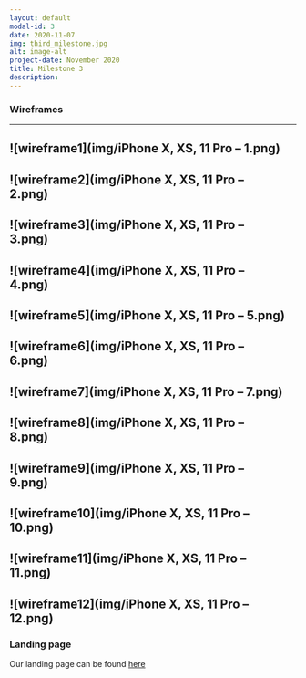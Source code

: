 ```yaml
---
layout: default
modal-id: 3
date: 2020-11-07
img: third_milestone.jpg
alt: image-alt
project-date: November 2020
title: Milestone 3
description:  
---
```

### Wireframes
----------
![wireframe1](img/iPhone X, XS, 11 Pro – 1.png)&nbsp;&nbsp;&nbsp;&nbsp;
----------
![wireframe2](img/iPhone X, XS, 11 Pro – 2.png)&nbsp;&nbsp;&nbsp;&nbsp;
----------
![wireframe3](img/iPhone X, XS, 11 Pro – 3.png)&nbsp;&nbsp;&nbsp;&nbsp;
----------
![wireframe4](img/iPhone X, XS, 11 Pro – 4.png)&nbsp;&nbsp;&nbsp;&nbsp;
----------
![wireframe5](img/iPhone X, XS, 11 Pro – 5.png)&nbsp;&nbsp;&nbsp;&nbsp;
----------
![wireframe6](img/iPhone X, XS, 11 Pro – 6.png)&nbsp;&nbsp;&nbsp;&nbsp;
----------
![wireframe7](img/iPhone X, XS, 11 Pro – 7.png)&nbsp;&nbsp;&nbsp;&nbsp;
----------
![wireframe8](img/iPhone X, XS, 11 Pro – 8.png)&nbsp;&nbsp;&nbsp;&nbsp;
----------
![wireframe9](img/iPhone X, XS, 11 Pro – 9.png)&nbsp;&nbsp;&nbsp;&nbsp;
----------
![wireframe10](img/iPhone X, XS, 11 Pro – 10.png)&nbsp;&nbsp;&nbsp;&nbsp;
----------
![wireframe11](img/iPhone X, XS, 11 Pro – 11.png)&nbsp;&nbsp;&nbsp;&nbsp;
----------
![wireframe12](img/iPhone X, XS, 11 Pro – 12.png)&nbsp;&nbsp;&nbsp;&nbsp;
----------

### Landing page

Our landing page can be found [here](https://unifind2020.github.io/home/)
